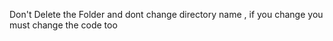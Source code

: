 Don't Delete the Folder and dont change directory name , if you change you must change the code too 
